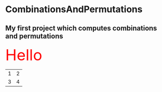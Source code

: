 # CombinationsAndPermutations
## My first project which computes combinations and permutations
<span style="color:red; font-size:48px"> Hello</span>
<table>
<tr><td>1</td><td>2</td></tr>
<tr><td>3</td><td>4</td></tr>
</table>